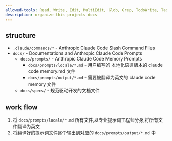```yaml
---
allowed-tools: Read, Write, Edit, MultiEdit, Glob, Grep, TodoWrite, Task
description: organize this projects docs
---
```


## structure
- `.claude/commands/*` - Anthropic Claude Code Slash Command Files
- `docs/` - Documentations and Anthropic Claude Code Prompts
  + `docs/prompts/` - Anthropic Claude Code Memory Prompts
    - `docs/prompts/locale/*.md` - 用户编写的 本地化语言版本的 claude code memory.md 文件
    - `docs/prompts/output/*.md` - 需要被翻译为英文的 claude code memory 文件
  + `docs/specs/` - 规范驱动开发的文档文件

## work flow

1. 将 `docs/prompts/locale/*.md` 所有文件,以专业提示词工程师分身,将所有文件翻译为英文
2. 将翻译好的提示词文件逐个输出到对应的 `docs/prompts/output/*.md` 中
